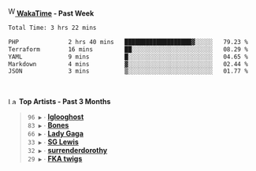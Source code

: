 <img src="https://github.com/dxnter/dxnter/assets/17434202/67b21fa4-d36d-46f9-9dec-f23d976b00ef" alt="WakaTime Logo" width="14" height="18"/><a href="https://wakatime.com/@dxnter" target="_blank"><strong> WakaTime</strong></a><strong> - Past Week</strong>

<!--START_SECTION:waka-->

```txt
Total Time: 3 hrs 22 mins

PHP              2 hrs 40 mins   ███████████████████▓░░░░░   79.23 %
Terraform        16 mins         ██░░░░░░░░░░░░░░░░░░░░░░░   08.29 %
YAML             9 mins          █░░░░░░░░░░░░░░░░░░░░░░░░   04.65 %
Markdown         4 mins          ▓░░░░░░░░░░░░░░░░░░░░░░░░   02.44 %
JSON             3 mins          ▒░░░░░░░░░░░░░░░░░░░░░░░░   01.77 %
```

<!--END_SECTION:waka-->

<br/>

<!--START_LASTFM_ARTISTS:{"period": "3month", "rows": 6}-->
<a href="https://last.fm" target="_blank"><img src="https://user-images.githubusercontent.com/17434202/215290617-e793598d-d7c9-428f-9975-156db1ba89cc.svg" alt="Last.fm Logo" width="18" height="13"/></a> **Top Artists - Past 3 Months**

> `96 ▶️` ∙ **[Iglooghost](https://www.last.fm/music/Iglooghost)**<br/>
> `83 ▶️` ∙ **[Bones](https://www.last.fm/music/Bones)**<br/>
> `66 ▶️` ∙ **[Lady Gaga](https://www.last.fm/music/Lady+Gaga)**<br/>
> `33 ▶️` ∙ **[SG Lewis](https://www.last.fm/music/SG+Lewis)**<br/>
> `32 ▶️` ∙ **[surrenderdorothy](https://www.last.fm/music/surrenderdorothy)**<br/>
> `29 ▶️` ∙ **[FKA twigs](https://www.last.fm/music/FKA+twigs)**<br/>
<!--END_LASTFM_ARTISTS-->
